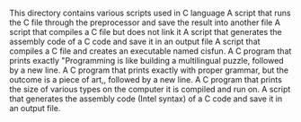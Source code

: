 This directory contains various scripts used in C language
A script that runs the C file through the preprocessor and save the result into another file
A script that compiles a C file but does not link it
A script that generates the assembly code of a C code and save it in an output file
A script that compiles a C file and creates an executable named cisfun.
A C program that prints exactly "Programming is like building a multilingual puzzle, followed by a new line.
A C program that prints exactly with proper grammar, but the outcome is a piece of art,, followed by a new line.
A C program that prints the size of various types on the computer it is compiled and run on.
A  script that generates the assembly code (Intel syntax) of a C code and save it in an output file.
